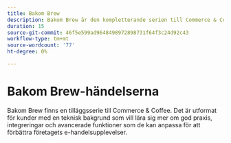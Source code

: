 ```yaml
---
title: Bakom Brew
description: Bakom Brew är den kompletterande serien till Commerce & Coffee skräddarsydd för tekniskt anpassade kunder som vill behärska de bästa metoderna, integreringar och avancerade funktioner för att förbättra sina e-handelsupplevelser.
duration: 15
source-git-commit: 46f5e599ad9648498972898731f64f3c24d92c43
workflow-type: tm+mt
source-wordcount: '77'
ht-degree: 0%

---
```


# Bakom Brew-händelserna

Bakom Brew finns en tilläggsserie till Commerce &amp; Coffee. Det är utformat för kunder med en teknisk bakgrund som vill lära sig mer om god praxis, integreringar och avancerade funktioner som de kan anpassa för att förbättra företagets e-handelsupplevelser.

<!-- CARDS

* activity-log.md {cta  = Watch event}

-->

